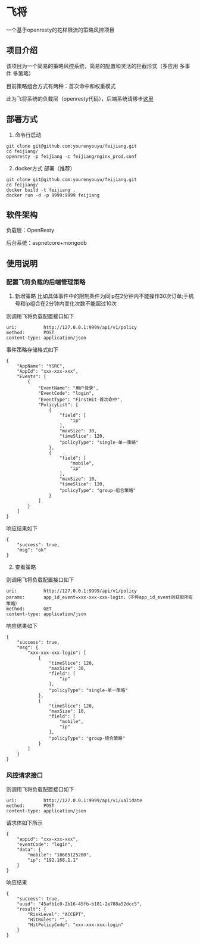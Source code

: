 # 飞将
一个基于openresty的花样限流的策略风控项目
## 项目介绍
该项目为一个简易的策略风控系统，简易的配置和灵活的拦截形式（多应用 多事件 多策略）

目前策略组合方式有两种：首次命中和权重模式

此为飞将系统的负载层（openresty代码），后端系统请移步[这里]()

## 部署方式
1. 命令行启动
```
git clone git@github.com:yourenyouyu/feijiang.git
cd feijiang/
openresty -p feijiang -c feijiang/nginx_prod.conf
```
2. docker方式 部署（推荐）
```
git clone git@github.com:yourenyouyu/feijiang.git
cd feijiang/
docker build -t feijiang .
docker run -d -p 9999:9999 feijiang
```
## 软件架构
负载层：OpenResty

后台系统：aspnetcore+mongodb

## 使用说明
### 配置飞将负载的后端管理策略
1. 新增策略
比如具体事件中的限制条件为同ip在2分钟内不能操作30次订单;手机号和ip组合在2分钟内变化次数不能超过10次

则调用飞将负载配置接口如下
```
uri:          http://127.0.0.1:9999/api/v1/policy
method:       POST
content-type: application/json
```
事件策略存储格式如下
```
{
    "AppName": "YSRC",
    "AppId": "xxx‐xxx‐xxx",
    "Events": [
        {
            "EventName": "用户登录",
            "EventCode": "login",
            "EventType": "FirstHit‐首次命中",
            "PolicyList": [
                {
                    "field": [
                        "ip"
                    ],
                    "maxSize": 30,
                    "timeSlice": 120,
                    "policyType": "single‐单一策略"
                },
                {
                    "field": [
                        "mobile",
                        "ip"
                    ],
                    "maxSize": 10,
                    "timeSlice": 120,
                    "policyType": "group‐组合策略"
                }
            ]
        }
    ]
}
```
响应结果如下
```
{
    "success": true,
    "msg": "ok"
}
```
2. 查看策略

则调用飞将负载配置接口如下
```
uri:          http://127.0.0.1:9999/api/v1/policy
params:       app_id_event=xxx‐xxx‐xxx-login，（不传app_id_event则获取所有策略）
method:       GET
content-type: application/json
```
响应结果如下
```
{
    "success": true,
    "msg": {
        "xxx‐xxx‐xxx-login": [
            {
                "timeSlice": 120,
                "maxSize": 30,
                "field": [
                    "ip"
                ],
                "policyType": "single‐单一策略"
            },
            {
                "timeSlice": 120,
                "maxSize": 10,
                "field": [
                    "mobile",
                    "ip"
                ],
                "policyType": "group‐组合策略"
            }
        ]
    }
}
```
### 风控请求接口
则调用飞将负载配置接口如下
```
uri:          http://127.0.0.1:9999/api/v1/validate
method:       POST
content-type: application/json
```
请求体如下所示
```
{
    "appid": "xxx‐xxx‐xxx",
    "eventCode": "login",
    "data": {
        "mobile": "18605125200",
        "ip": "192.168.1.1"
    }
}
```
响应结果
```
{
    "success": true,
    "uuid": "45afb1c0-2b16-45fb-b181-2e788a52dcc5",
    "result": {
        "RiskLevel": "ACCEPT",
        "HitRules": "",
        "HitPolicyCode": "xxx‐xxx‐xxx-login"
    }
}
```
